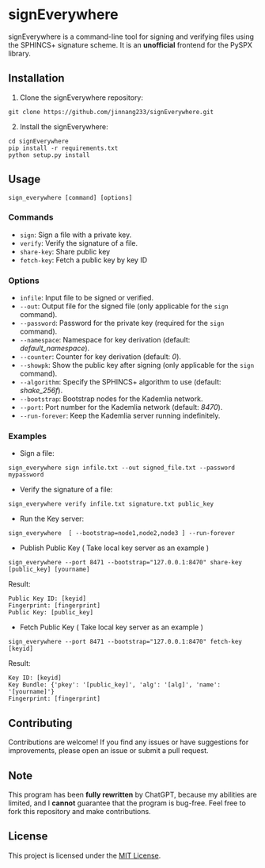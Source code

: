# signEverywhere

signEverywhere is a command-line tool for signing and verifying files using the SPHINCS+ signature scheme. It is an **unofficial** frontend for the PySPX library.

## Installation

1. Clone the signEverywhere repository:
```
git clone https://github.com/jinnang233/signEverywhere.git
```

2. Install the signEverywhere:
```
cd signEverywhere
pip install -r requirements.txt
python setup.py install
```

## Usage

```
sign_everywhere [command] [options]
```

### Commands

- `sign`: Sign a file with a private key.
- `verify`: Verify the signature of a file.
- `share-key`: Share public key
- `fetch-key`: Fetch a public key by key ID

### Options

- `infile`: Input file to be signed or verified.
- `--out`: Output file for the signed file (only applicable for the `sign` command).
- `--password`: Password for the private key (required for the `sign` command).
- `--namespace`: Namespace for key derivation (default: *default_namespace*).
- `--counter`: Counter for key derivation (default: *0*).
- `--showpk`: Show the public key after signing (only applicable for the `sign` command).
- `--algorithm`: Specify the SPHINCS+ algorithm to use (default: *shake_256f*).
- `--bootstrap`: Bootstrap nodes for the Kademlia network.
- `--port`: Port number for the Kademlia network (default: *8470*).
- `--run-forever`: Keep the Kademlia server running indefinitely.

### Examples

- Sign a file:

```
sign_everywhere sign infile.txt --out signed_file.txt --password mypassword
```


- Verify the signature of a file:
```
sign_everywhere verify infile.txt signature.txt public_key
```


- Run the Key server:
```
sign_everywhere  [ --bootstrap=node1,node2,node3 ] --run-forever
```

- Publish Public Key  ( Take local key server as an example )
```
sign_everywhere --port 8471 --bootstrap="127.0.0.1:8470" share-key [public_key] [yourname]
```
Result: 
```
Public Key ID: [keyid]
Fingerprint: [fingerprint]
Public Key: [public_key]
```


- Fetch Public Key  ( Take local key server as an example )
```
sign_everywhere --port 8471 --bootstrap="127.0.0.1:8470" fetch-key [keyid]
```
Result: 
```
Key ID: [keyid]
Key Bundle: {'pkey': '[public_key]', 'alg': '[alg]', 'name': '[yourname]'}
Fingerprint: [fingerprint]
```

## Contributing

Contributions are welcome! If you find any issues or have suggestions for improvements, please open an issue or submit a pull request.

## Note

This program has been **fully rewritten** by ChatGPT, because my abilities are limited, and I **cannot** guarantee that the program is bug-free. Feel free to fork this repository and make contributions.

## License

This project is licensed under the [MIT License](LICENSE).


